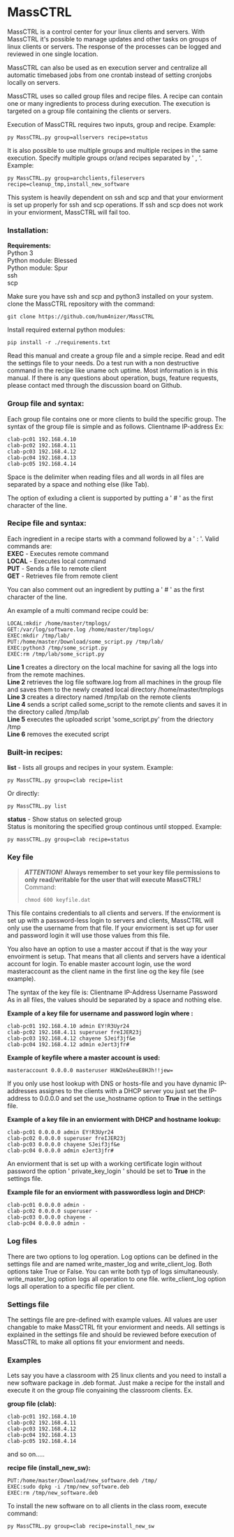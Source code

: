 # MassCTRL

MassCTRL is a control center for your linux clients and servers. With MassCTRL it's possible to manage updates and other tasks on groups of linux clients or servers. The response of the processes can be logged and reviewed in one single location.  

MassCTRL can also be used as en execution server and centralize all automatic timebased jobs from one crontab instead of setting cronjobs locally on servers.

MassCTRL uses so called group files and recipe files. A recipe can contain one or many ingredients to process during execution. The execution is targeted on a group file containing the clients or servers.

Execution of MassCTRL requires two inputs, group and recipe. Example:  
~~~
py MassCTRL.py group=allservers recipe=status
~~~

It is also possible to use multiple groups and multiple recipes in the same execution. Specify multiple groups or/and recipes separated by ' , '. Example:  
~~~
py MassCTRL.py group=archclients,fileservers recipe=cleanup_tmp,install_new_software
~~~

This system is heavily dependent on ssh and scp and that your enviorment is set up properly for ssh and scp operations. If ssh and scp does not work in your enviorment, MassCTRL will fail too.

### Installation:  
**Requirements:**  
Python 3  
Python module: Blessed  
Python module: Spur  
ssh  
scp  
    
Make sure you have ssh and scp and python3 installed on your system.
clone the MassCTRL repository with the command:  
~~~ 
git clone https://github.com/hum4nizer/MassCTRL
~~~ 
Install required external python modules:  
~~~ 
pip install -r ./requirements.txt
~~~ 
Read this manual and create a group file and a simple recipe. Read and edit the settings file to your needs. Do a test run with a non destructive command in the recipe like uname och uptime. Most information is in this manual. If there is any questions about operation, bugs, feature requests, please contact med through the discussion board on Github.

### Group file and syntax:

Each group file contains one or more clients to build the specific group. The syntax of the group file is simple and as follows. Clientname IP-address Ex:
~~~
clab-pc01 192.168.4.10  
clab-pc02 192.168.4.11  
clab-pc03 192.168.4.12  
clab-pc04 192.168.4.13  
clab-pc05 192.168.4.14  
~~~
Space is the delimiter when reading files and all words in all files are separated by a space and nothing else (like Tab).

The option of exluding a client is supported by putting a ' # ' as the first character of the line.


### Recipe file and syntax:
Each ingredient in a recipe starts with a command followed by a ' : '. Valid commands are:  
**EXEC** - Executes remote command  
**LOCAL** - Executes local command  
**PUT** - Sends a file to remote client  
**GET** - Retrieves file from remote client  

You can also comment out an ingredient by putting a ' # ' as the first character of the line.  

An example of a multi command recipe could be:  
~~~
LOCAL:mkdir /home/master/tmplogs/  
GET:/var/log/software.log /home/master/tmplogs/  
EXEC:mkdir /tmp/lab/  
PUT:/home/master/Download/some_script.py /tmp/lab/  
EXEC:python3 /tmp/some_script.py  
EXEC:rm /tmp/lab/some_script.py  
~~~

**Line 1** creates a directory on the local machine for saving all the logs into from the remote machines.  
**Line 2** retrieves the log file software.log from all machines in the group file and saves them to the newly created local directory /home/master/tmplogs  
**Line 3** creates a directory named /tmp/lab on the remote clients  
**Line 4** sends a script called some_script to the remote clients and saves it in the directory called /tmp/lab  
**Line 5** executes the uploaded script 'some_script.py' from the driectory /tmp  
**Line 6** removes the executed script  

### Built-in recipes:  
**list** - lists all groups and recipes in your system. Example:  
~~~
py MassCTRL.py group=clab recipe=list  
~~~
Or directly:  
~~~
py MassCTRL.py list  
~~~

**status** - Show status on selected group  
Status is monitoring the specified group continous until stopped. Example:  
~~~
py massCTRL.py group=clab recipe=status  
~~~

### Key file

> **_ATTENTION!_** **Always remember to set your key file permissions to only read/writable for the user that will execute MassCTRL!** Command: 
> ~~~
> chmod 600 keyfile.dat
> ~~~  

This file contains credentials to all clients and servers. If the enviorment is set up with a password-less login to servers and clients, MassCTRL will only use the username from that file. If your enviorment is set up for user and password login it will use those values from this file.

You also have an option to use a master accout if that is the way your envoirment is setup. That means that all clients and servers have a identical account for login. To enable master account login, use the word masteraccount as the client name in the first line og the key file (see example).

The syntax of the key file is: Clientname IP-Address Username Password  
As in all files, the values should be separated by a space and nothing else.

**Example of a key file for username and password login where :**  
~~~
clab-pc01 192.168.4.10 admin EY!R3Uyr24  
clab-pc02 192.168.4.11 superuser freIJER23j  
clab-pc03 192.168.4.12 chayene SJeif3jf&e  
clab-pc04 192.168.4.12 admin eJert3jfr#
~~~

**Example of keyfile where a master account is used:**  
~~~
masteraccount 0.0.0.0 masteruser HUW2e&heuE8HJh!!jew=
~~~

If you only use host lookup with DNS or hosts-file and you have dynamic IP-addresses assignes to the clients with a DHCP server you just set the IP-address to 0.0.0.0 and set the use_hostname option to **True** in the settings file.  

**Example of a key file in an enviorment with DHCP and hostname lookup:**  
~~~
clab-pc01 0.0.0.0 admin EY!R3Uyr24  
clab-pc02 0.0.0.0 superuser freIJER23j  
clab-pc03 0.0.0.0 chayene SJeif3jf&e  
clab-pc04 0.0.0.0 admin eJert3jfr#
~~~

An enviorment that is set up with a working certificate login without password the option ' private_key_login ' should be set to **True** in the settings file.

**Example file for an enviorment with passwordless login and DHCP:**  
~~~
clab-pc01 0.0.0.0 admin -  
clab-pc02 0.0.0.0 superuser -  
clab-pc03 0.0.0.0 chayene -  
clab-pc04 0.0.0.0 admin -
~~~

### Log files
There are two options to log operation. Log options can be defined in the settings file and are named  write_master_log and write_client_log. Both options take True or False. You can write both typ of logs simultaneously. write_master_log option logs all operation to one file. write_client_log option logs all operation to a specific file per client.

### Settings file
The settings file are pre-defined with example values. All values are user changable to make MassCTRL fit your enviorment and needs. All settings is explained in the settings file and should be reviewed before execution of MassCTRL to make all options fit your enviorment and needs.

### Examples
Lets say you have a classroom with 25 linux clients and you need to install a new software package in .deb format. Just make a recipe for the install and execute it on the group file conyaining the classroom clients. Ex.

**group file (clab):**  
~~~
clab-pc01 192.168.4.10  
clab-pc02 192.168.4.11  
clab-pc03 192.168.4.12  
clab-pc04 192.168.4.13  
clab-pc05 192.168.4.14  
~~~
and so on.....

**recipe file (install_new_sw):**  
~~~
PUT:/home/master/Download/new_software.deb /tmp/  
EXEC:sudo dpkg -i /tmp/new_software.deb  
EXEC:rm /tmp/new_software.deb
~~~

To install the new software on to all clients in the class room, execute command:  
~~~
py MassCTRL.py group=clab recipe=install_new_sw
~~~



